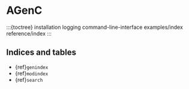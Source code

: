 # AGenC

:::{toctree}
installation
logging
command-line-interface
examples/index
reference/index
:::

## Indices and tables

- {ref}`genindex`
- {ref}`modindex`
- {ref}`search`
